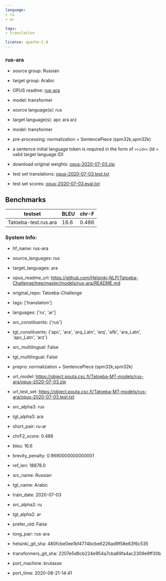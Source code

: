 ```yaml
---
language: 
- ru
- ar

tags:
- translation

license: apache-2.0
---
```


### rus-ara

* source group: Russian 
* target group: Arabic 
*  OPUS readme: [rus-ara](https://github.com/Helsinki-NLP/Tatoeba-Challenge/tree/master/models/rus-ara/README.md)

*  model: transformer
* source language(s): rus
* target language(s): apc ara arz
* model: transformer
* pre-processing: normalization + SentencePiece (spm32k,spm32k)
* a sentence initial language token is required in the form of `>>id<<` (id = valid target language ID)
* download original weights: [opus-2020-07-03.zip](https://object.pouta.csc.fi/Tatoeba-MT-models/rus-ara/opus-2020-07-03.zip)
* test set translations: [opus-2020-07-03.test.txt](https://object.pouta.csc.fi/Tatoeba-MT-models/rus-ara/opus-2020-07-03.test.txt)
* test set scores: [opus-2020-07-03.eval.txt](https://object.pouta.csc.fi/Tatoeba-MT-models/rus-ara/opus-2020-07-03.eval.txt)

## Benchmarks

| testset               | BLEU  | chr-F |
|-----------------------|-------|-------|
| Tatoeba-test.rus.ara 	| 16.6 	| 0.486 |


### System Info: 
- hf_name: rus-ara

- source_languages: rus

- target_languages: ara

- opus_readme_url: https://github.com/Helsinki-NLP/Tatoeba-Challenge/tree/master/models/rus-ara/README.md

- original_repo: Tatoeba-Challenge

- tags: ['translation']

- languages: ['ru', 'ar']

- src_constituents: {'rus'}

- tgt_constituents: {'apc', 'ara', 'arq_Latn', 'arq', 'afb', 'ara_Latn', 'apc_Latn', 'arz'}

- src_multilingual: False

- tgt_multilingual: False

- prepro:  normalization + SentencePiece (spm32k,spm32k)

- url_model: https://object.pouta.csc.fi/Tatoeba-MT-models/rus-ara/opus-2020-07-03.zip

- url_test_set: https://object.pouta.csc.fi/Tatoeba-MT-models/rus-ara/opus-2020-07-03.test.txt

- src_alpha3: rus

- tgt_alpha3: ara

- short_pair: ru-ar

- chrF2_score: 0.486

- bleu: 16.6

- brevity_penalty: 0.9690000000000001

- ref_len: 18878.0

- src_name: Russian

- tgt_name: Arabic

- train_date: 2020-07-03

- src_alpha2: ru

- tgt_alpha2: ar

- prefer_old: False

- long_pair: rus-ara

- helsinki_git_sha: 480fcbe0ee1bf4774bcbe6226ad9f58e63f6c535

- transformers_git_sha: 2207e5d8cb224e954a7cba69fa4ac2309e9ff30b

- port_machine: brutasse

- port_time: 2020-08-21-14:41